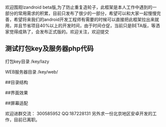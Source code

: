 欢迎围观lzandroid beta版,为了防止重复造轮子，此框架是本人工作中遇到的一部分的常用需求的积累，目前只发布了很少的一部分，希望可以和大家一起慢慢完善，希望将来我们的android开发工程师有需要的时候可以直接把此框架拉出来就用，并且节省项目40%以上的开发时间，由于时间仓促，当前只是BETA版，等洒家觉得成熟了，会发布正式版的。欢迎关注，欢迎提交

## 测试打包key及服务器php代码

打包key目录   /key/lazy

WEB服务器目录 /key/web/


##目录结构

##界面效果

##屏幕适配


欢迎进群交流： 300585952   QQ:187228131
另外求一份北京地区安卓开发的工作，目前已离职。




